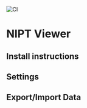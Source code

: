 ![CI](https://github.com/clinical-genomics-uppsala/NIPTViewer/workflows/CI/badge.svg?branch=dev)

# NIPT Viewer

## Install instructions
## Settings
## Export/Import Data
